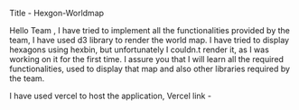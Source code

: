 Title - Hexgon-Worldmap

Hello Team ,
I have tried to implement all the functionalities provided by the team, I have used d3 library to render the world map.
I have tried to display hexagons using hexbin, but unfortunately I couldn.t render it, as I was working on it for the first time.
I assure you that I will learn all the required functionalities, used to display that map and also other libraries required by the team. 

I have used vercel to host the application,
Vercel link - 
